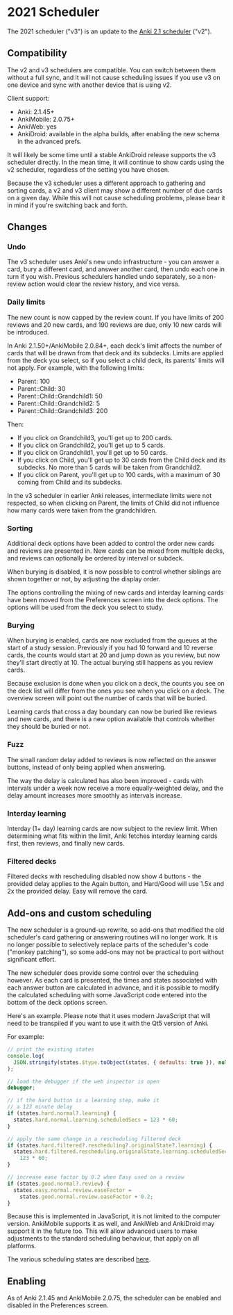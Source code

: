# 2021 Scheduler

The 2021 scheduler ("v3") is an update to the [Anki 2.1
scheduler](./the-anki-2.1-scheduler.md) ("v2").

## Compatibility

The v2 and v3 schedulers are compatible. You can switch between them without
a full sync, and it will not cause scheduling issues if you use v3 on one
device and sync with another device that is using v2.

Client support:

- Anki: 2.1.45+
- AnkiMobile: 2.0.75+
- AnkiWeb: yes
- AnkiDroid: available in the alpha builds, after enabling the new schema
in the advanced prefs.

It will likely be some time until a stable AnkiDroid release supports the v3
scheduler directly. In the mean time, it will continue to show cards using the
v2 scheduler, regardless of the setting you have chosen.

Because the v3 scheduler uses a different approach to gathering and sorting
cards, a v2 and v3 client may show a different number of due cards on a given
day. While this will not cause scheduling problems, please bear it in mind if
you're switching back and forth.

## Changes

### Undo

The v3 scheduler uses Anki's new undo infrastructure - you can answer a card,
bury a different card, and answer another card, then undo each one in turn if
you wish. Previous schedulers handled undo separately, so a non-review action
would clear the review history, and vice versa.

### Daily limits

The new count is now capped by the review count. If you have limits of 200
reviews and 20 new cards, and 190 reviews are due, only 10 new cards will be
introduced.

In Anki 2.1.50+/AnkiMobile 2.0.84+, each deck's limit affects the number of
cards that will be drawn from that deck and its subdecks. Limits are applied
from the deck you select, so if you select a child deck, its parents' limits
will not apply. For example, with the following limits:

- Parent: 100
- Parent::Child: 30
- Parent::Child::Grandchild1: 50
- Parent::Child::Grandchild2: 5
- Parent::Child::Grandchild3: 200

Then:

- If you click on Grandchild3, you'll get up to 200 cards.
- If you click on Grandchild2, you'll get up to 5 cards.
- If you click on Grandchild1, you'll get up to 50 cards.
- If you click on Child, you'll get up to 30 cards from the Child deck and its
  subdecks. No more than 5 cards will be taken from Grandchild2.
- If you click on Parent, you'll get up to 100 cards, with a maximum of 30
  coming from Child and its subdecks.

In the v3 scheduler in earlier Anki releases, intermediate limits were not
respected, so when clicking on Parent, the limits of Child did not influence how
many cards were taken from the grandchildren.

### Sorting

Additional deck options have been added to control the order new cards and
reviews are presented in. New cards can be mixed from multiple decks, and
reviews can optionally be ordered by interval or subdeck.

When burying is disabled, it is now possible to control whether siblings are
shown together or not, by adjusting the display order.

The options controlling the mixing of new cards and interday learning cards have
been moved from the Preferences screen into the deck options. The options will
be used from the deck you select to study.

### Burying

When burying is enabled, cards are now excluded from the queues at the start of
a study session. Previously if you had 10 forward and 10 reverse cards, the
counts would start at 20 and jump down as you review, but now they'll start directly
at 10. The actual burying still happens as you review cards.

Because exclusion is done when you click on a deck, the counts you see on the deck
list will differ from the ones you see when you click on a deck. The overview screen
will point out the number of cards that will be buried.

Learning cards that cross a day boundary can now be buried like reviews and new
cards, and there is a new option available that controls whether they should be buried
or not.

### Fuzz

The small random delay added to reviews is now reflected on the answer buttons,
instead of only being applied when answering.

The way the delay is calculated has also been improved - cards with intervals under
a week now receive a more equally-weighted delay, and the delay amount increases more
smoothly as intervals increase.

### Interday learning

Interday (1+ day) learning cards are now subject to the review limit. When
determining what fits within the limit, Anki fetches interday learning cards
first, then reviews, and finally new cards.

### Filtered decks

Filtered decks with rescheduling disabled now show 4 buttons - the provided
delay applies to the Again button, and Hard/Good will use 1.5x and 2x the
provided delay. Easy will remove the card.

## Add-ons and custom scheduling

The new scheduler is a ground-up rewrite, so add-ons that modified the old
scheduler's card gathering or answering routines will no longer work. It is no
longer possible to selectively replace parts of the scheduler's code ("monkey
patching"), so some add-ons may not be practical to port without significant
effort.

The new scheduler does provide some control over the scheduling however. As each
card is presented, the times and states associated with each answer button are
calculated in advance, and it is possible to modify the calculated scheduling
with some JavaScript code entered into the bottom of the deck options screen.

Here's an example. Please note that it uses modern JavaScript that will need
to be transpiled if you want to use it with the Qt5 version of Anki.

For example:

```javascript
// print the existing states
console.log(
  JSON.stringify(states.$type.toObject(states, { defaults: true }), null, 4)
);

// load the debugger if the web inspector is open
debugger;

// if the hard button is a learning step, make it
// a 123 minute delay
if (states.hard.normal?.learning) {
  states.hard.normal.learning.scheduledSecs = 123 * 60;
}

// apply the same change in a rescheduling filtered deck
if (states.hard.filtered?.rescheduling?.originalState?.learning) {
  states.hard.filtered.rescheduling.originalState.learning.scheduledSecs =
    123 * 60;
}

// increase ease factor by 0.2 when Easy used on a review
if (states.good.normal?.review) {
  states.easy.normal.review.easeFactor =
    states.good.normal.review.easeFactor + 0.2;
}
```

Because this is implemented in JavaScript, it is not limited to the computer
version. AnkiMobile supports it as well, and AnkiWeb and AnkiDroid may support
it in the future too. This will allow advanced users to make adjustments to the
standard scheduling behaviour, that apply on all platforms.

The various scheduling states are described [here](https://github.com/ankitects/anki/blob/9edac805adfe285cc92ed04dfeeffc1d1813c4d0/rslib/backend.proto#L1454).

## Enabling

As of Anki 2.1.45 and AnkiMobile 2.0.75, the scheduler can be enabled and
disabled in the Preferences screen.
